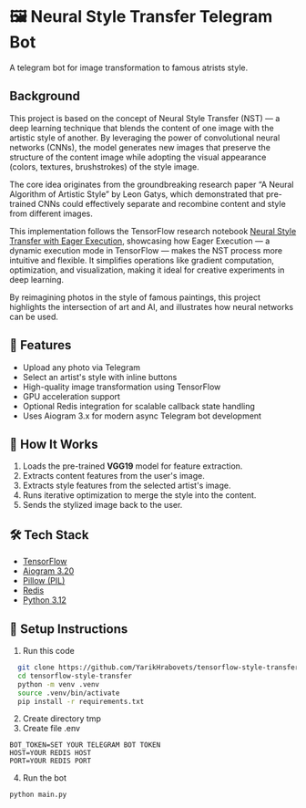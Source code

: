 # 🖼️ Neural Style Transfer Telegram Bot

A telegram bot for image transformation to famous atrists style.

## Background
This project is based on the concept of Neural Style Transfer (NST) — a deep learning technique that blends the content of one image with the artistic style of another. By leveraging the power of convolutional neural networks (CNNs), the model generates new images that preserve the structure of the content image while adopting the visual appearance (colors, textures, brushstrokes) of the style image.

The core idea originates from the groundbreaking research paper “A Neural Algorithm of Artistic Style” by Leon Gatys, which demonstrated that pre-trained CNNs could effectively separate and recombine content and style from different images.

This implementation follows the TensorFlow research notebook [Neural Style Transfer with Eager Execution](https://shorturl.at/aRZCy), showcasing how Eager Execution — a dynamic execution mode in TensorFlow — makes the NST process more intuitive and flexible. It simplifies operations like gradient computation, optimization, and visualization, making it ideal for creative experiments in deep learning.

By reimagining photos in the style of famous paintings, this project highlights the intersection of art and AI, and illustrates how neural networks can be used.

## 🚀 Features
- Upload any photo via Telegram
- Select an artist's style with inline buttons
- High-quality image transformation using TensorFlow
- GPU acceleration support
- Optional Redis integration for scalable callback state handling
- Uses Aiogram 3.x for modern async Telegram bot development

## 🧠 How It Works
1. Loads the pre-trained **VGG19** model for feature extraction.
2. Extracts content features from the user's image.
3. Extracts style features from the selected artist's image.
4. Runs iterative optimization to merge the style into the content.
5. Sends the stylized image back to the user.

## 🛠️ Tech Stack
- [TensorFlow](https://www.tensorflow.org/)
- [Aiogram 3.20](https://docs.aiogram.dev/en/latest/)
- [Pillow (PIL)](https://python-pillow.org/)
- [Redis](https://redis.io/)
- [Python 3.12](https://www.python.org/)

## 🧪 Setup Instructions
1. Run this code
```bash
  git clone https://github.com/YarikHrabovets/tensorflow-style-transfer.git
  cd tensorflow-style-transfer
  python -m venv .venv
  source .venv/bin/activate
  pip install -r requirements.txt
```

2. Create directory tmp
3. Create file .env
```env
BOT_TOKEN=SET YOUR TELEGRAM BOT TOKEN
HOST=YOUR REDIS HOST
PORT=YOUR REDIS PORT
```
4. Run the bot
```bash
python main.py
```
